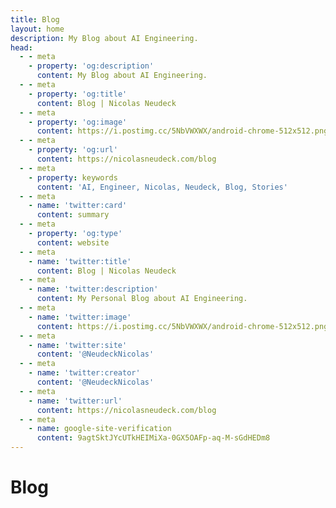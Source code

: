 ```yaml
---
title: Blog
layout: home
description: My Blog about AI Engineering.
head:
  - - meta
    - property: 'og:description'
      content: My Blog about AI Engineering.
  - - meta
    - property: 'og:title'
      content: Blog | Nicolas Neudeck
  - - meta
    - property: 'og:image'
      content: https://i.postimg.cc/5NbVWXWX/android-chrome-512x512.png
  - - meta
    - property: 'og:url'
      content: https://nicolasneudeck.com/blog
  - - meta
    - property: keywords
      content: 'AI, Engineer, Nicolas, Neudeck, Blog, Stories'
  - - meta
    - name: 'twitter:card'
      content: summary
  - - meta
    - property: 'og:type'
      content: website
  - - meta
    - name: 'twitter:title'
      content: Blog | Nicolas Neudeck
  - - meta
    - name: 'twitter:description'
      content: My Personal Blog about AI Engineering.
  - - meta
    - name: 'twitter:image'
      content: https://i.postimg.cc/5NbVWXWX/android-chrome-512x512.png
  - - meta
    - name: 'twitter:site'
      content: '@NeudeckNicolas'
  - - meta
    - name: 'twitter:creator'
      content: '@NeudeckNicolas'
  - - meta
    - name: 'twitter:url'
      content: https://nicolasneudeck.com/blog
  - - meta
    - name: google-site-verification
      content: 9agtSktJYcUTkHEIMiXa-0GX5OAFp-aq-M-sGdHEDm8
---
```

<script setup>
import Hero from '../components/Hero.vue'
import BlogView from '../components/BlogView.vue'
const title = "Blog"
const subtitle = "Some interesting stuff I came across..."

</script>
# Blog
<Hero :title="title" :subtitle="subtitle" style="margin-bottom: 3rem;" />
<BlogView />